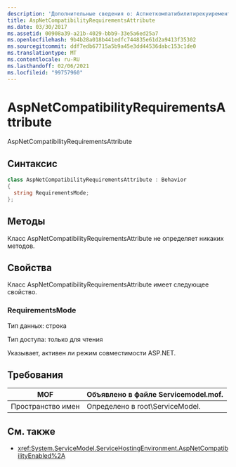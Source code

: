 ```yaml
---
description: 'Дополнительные сведения о: Аспнеткомпатибилитирекуирементсаттрибуте'
title: AspNetCompatibilityRequirementsAttribute
ms.date: 03/30/2017
ms.assetid: 00908a39-a21b-4029-bbb9-33e5a6ed25a7
ms.openlocfilehash: 9b4b28a018b441edfc744835e61d2a9413f35302
ms.sourcegitcommit: ddf7edb67715a5b9a45e3dd44536dabc153c1de0
ms.translationtype: MT
ms.contentlocale: ru-RU
ms.lasthandoff: 02/06/2021
ms.locfileid: "99757960"
---
```

# <a name="aspnetcompatibilityrequirementsattribute"></a>AspNetCompatibilityRequirementsAttribute

AspNetCompatibilityRequirementsAttribute  
  
## <a name="syntax"></a>Синтаксис  
  
```csharp
class AspNetCompatibilityRequirementsAttribute : Behavior  
{  
  string RequirementsMode;  
};  
```  
  
## <a name="methods"></a>Методы  

 Класс AspNetCompatibilityRequirementsAttribute не определяет никаких методов.  
  
## <a name="properties"></a>Свойства  

 Класс AspNetCompatibilityRequirementsAttribute имеет следующее свойство.  
  
### <a name="requirementsmode"></a>RequirementsMode  

 Тип данных: строка  
  
 Тип доступа: только для чтения  
  
 Указывает, активен ли режим совместимости ASP.NET.  
  
## <a name="requirements"></a>Требования  
  
|MOF|Объявлено в файле Servicemodel.mof.|  
|---------|-----------------------------------|  
|Пространство имен|Определено в root\ServiceModel.|  
  
## <a name="see-also"></a>См. также

- <xref:System.ServiceModel.ServiceHostingEnvironment.AspNetCompatibilityEnabled%2A>
